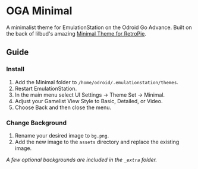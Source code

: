 # OGA Minimal
A minimalist theme for EmulationStation on the Odroid Go Advance. Built on the back of lilbud's amazing [Minimal Theme for RetroPie](https://github.com/lilbud/es-theme-minimal).

## Guide

### Install
1. Add the Minimal folder to `/home/odroid/.emulationstation/themes`.
2. Restart EmulationStation.
3. In the main menu select UI Settings -> Theme Set -> Minimal.
4. Adjust your Gamelist View Style to Basic, Detailed, or Video.
5. Choose Back and then close the menu.

### Change Background

1. Rename your desired image to `bg.png`.
2. Add the new image to the `assets` directory and replace the existing image.

*A few optional backgrounds are included in the `_extra` folder.*